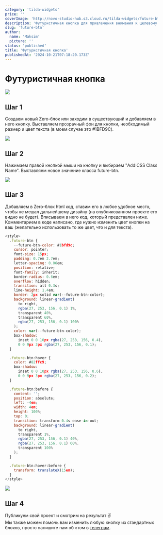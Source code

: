 ```yaml
---
category: 'tilda-widgets'
price: ''
coverImage: 'http://novo-studio-hub.s3.cloud.ru/tilda-widgets/future-btn/0.gif'
description: 'Футуристичная кнопка для привлечения внимания к целевому действию'
slug: 'future-btn'
author:
  name: 'Maksim'
  picture: ''
status: 'published'
title: 'Футуристичная кнопка'
publishedAt: '2024-10-21T07:18:20.173Z'
---
```


# Футуристичная кнопка

![](http://novo-studio-hub.s3.cloud.ru/tilda-widgets/future-btn/0.gif)

## Шаг 1

Создаем новый Zero-блок или заходим в существующий и добавляем в него кнопку. Выставляем прозрачный фон для кнопки, необходимый размер и цвет текста (в моем случае это #1BFD9C).

![](http://novo-studio-hub.s3.cloud.ru/tilda-widgets/future-btn/1.png)

## Шаг 2

Нажимаем правой кнопкой мыши на кнопку и выбираем "Add CSS Class Name". Выставляем новое значение класса future-btn.

![](http://novo-studio-hub.s3.cloud.ru/tilda-widgets/future-btn/2.png)

## Шаг 3

Добавляем в Zero-блок html код, ставим его в любое удобное место, чтобы не мешал дальнейшему дизайну (на опубликованном проекте его видно не будет). Вписываем в него код, который представлен ниже. Комментарием в коде написано, где нужно изменить цвет кнопки на ваш (желательно использовать то же цвет, что и для текста).

```javascript
<style>
  .future-btn {
    --future-btn-color: #1bfd9c;
    cursor: pointer;
    font-size: 15px;
    padding: 0.7em 2.7em;
    letter-spacing: 0.06em;
    position: relative;
    font-family: inherit;
    border-radius: 0.6em;
    overflow: hidden;
    transition: all 0.3s;
    line-height: 1.4em;
    border: 2px solid var(--future-btn-color);
    background: linear-gradient(
      to right,
      rgba(27, 253, 156, 0.1) 1%,
      transparent 40%,
      transparent 60%,
      rgba(27, 253, 156, 0.1) 100%
    );
    color: var(--future-btn-color);
    box-shadow:
      inset 0 0 10px rgba(27, 253, 156, 0.4),
      0 0 9px 3px rgba(27, 253, 156, 0.1);
  }

  .future-btn:hover {
    color: #82ffc9;
    box-shadow:
      inset 0 0 10px rgba(27, 253, 156, 0.6),
      0 0 9px 3px rgba(27, 253, 156, 0.2);
  }

  .future-btn:before {
    content: '';
    position: absolute;
    left: -4em;
    width: 4em;
    height: 100%;
    top: 0;
    transition: transform 0.4s ease-in-out;
    background: linear-gradient(
      to right,
      transparent 1%,
      rgba(27, 253, 156, 0.1) 40%,
      rgba(27, 253, 156, 0.1) 60%,
      transparent 100%
    );
  }

  .future-btn:hover:before {
    transform: translateX(15em);
  }
</style>
```

![](http://novo-studio-hub.s3.cloud.ru/tilda-widgets/future-btn/3.png)

## Шаг 4

Публикуем свой проект и смотрим на результат ✌\
Мы также можем помочь вам изменить любую кнопку из стандартных блоков, просто напишите нам об этом в [телеграм](https://t.me/novms).